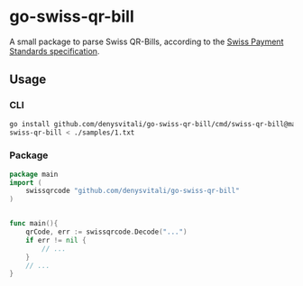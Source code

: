 # go-swiss-qr-bill

A small package to parse Swiss QR-Bills, according to the 
[Swiss Payment Standards specification](https://www.six-group.com/dam/download/banking-services/standardization/qr-bill/ig-qr-bill-v2.2-en.pdf).


## Usage

### CLI

```bash
go install github.com/denysvitali/go-swiss-qr-bill/cmd/swiss-qr-bill@master
swiss-qr-bill < ./samples/1.txt
```

### Package

```go
package main
import (
	swissqrcode "github.com/denysvitali/go-swiss-qr-bill"
)


func main(){
    qrCode, err := swissqrcode.Decode("...")
    if err != nil {
        // ...
    }	
	// ...
}
```